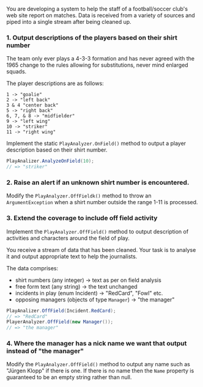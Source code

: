 You are developing a system to help the staff of a football/soccer club's web site report on matches. Data is received from a variety of sources and piped into a single stream after being cleaned up.

### 1. Output descriptions of the players based on their shirt number

The team only ever plays a 4-3-3 formation and has never agreed with the 1965 change to the rules allowing for substitutions, never mind enlarged squads.

The player descriptions are as follows:

```
1 -> "goalie"
2 -> "left back"
3 & 4 "center back"
5 -> "right back"
6, 7, & 8 -> "midfielder"
9 -> "left wing"
10 -> "striker"
11 -> "right wing"
```

Implement the static `PlayAnalyzer.OnField()` method to output a player description based on their shirt number.

```csharp
PlayAnalizer.AnalyzeOnField(10);
// => "striker"
```

### 2. Raise an alert if an unknown shirt number is encountered.

Modify the `PlayAnalyzer.OffFieldk()` method to throw an `ArgumentException` when a shirt number outside the range 1-11 is processed.

### 3. Extend the coverage to include off field activity

Implement the `PlayAnalyzer.OffField()` method to output description of activities and characters around the field of play.

You receive a stream of data that has been cleaned. Your task is to analyse it and output appropriate text to help the journalists.

The data comprises:

- shirt numbers (any integer) -> text as per on field analysis
- free form text (any string) -> the text unchanged
- incidents in play (enum Incident) -> "RedCard", "Fowl" etc.
- opposing managers (objects of type `Manager`) -> "the manager"

```csharp
PlayAnalizer.OffField(Incident.RedCard);
// => "RedCard"
PlayerAnalyzer.OffField(new Manager());
// => "the manager"
```

### 4. Where the manager has a nick name we want that output instead of "the manager"

Modify the `PlayAnalyzer.OffField()` method to output any name such as "Jürgen Klopp" if there is one. If there is no name then the `Name` property is guaranteed to be an empty string rather than null.
